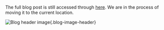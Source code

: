 The full blog post is still accessed through [here](https://www.1onepsilon.com/single-post/2017/05/27/Choosing-a-Fair-Estimate). We are in the process of moving it to the current location.

![Blog header image](https://es-app.com/assets/JD824J.jpg){.blog-image-header}